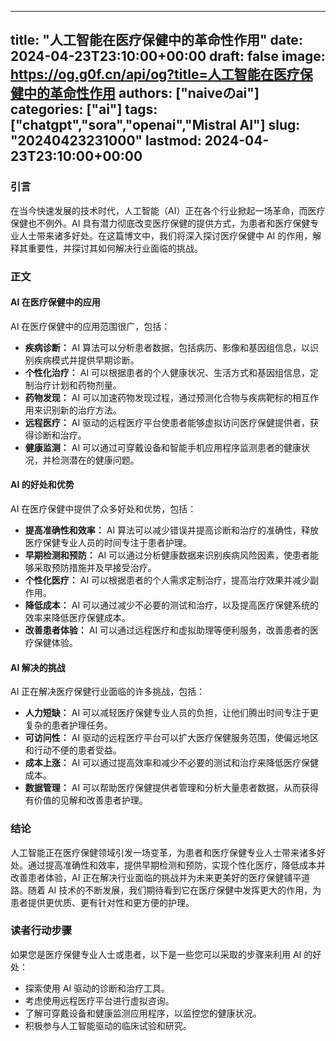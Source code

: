 
---
title: "人工智能在医疗保健中的革命性作用"
date: 2024-04-23T23:10:00+00:00
draft: false
image: https://og.g0f.cn/api/og?title=人工智能在医疗保健中的革命性作用
authors: ["naiveのai"]
categories: ["ai"]
tags: ["chatgpt","sora","openai","Mistral AI"]
slug: "20240423231000"
lastmod: 2024-04-23T23:10:00+00:00
---
### 引言
在当今快速发展的技术时代，人工智能（AI）正在各个行业掀起一场革命，而医疗保健也不例外。AI 具有潜力彻底改变医疗保健的提供方式，为患者和医疗保健专业人士带来诸多好处。在这篇博文中，我们将深入探讨医疗保健中 AI 的作用，解释其重要性，并探讨其如何解决行业面临的挑战。

### 正文

#### AI 在医疗保健中的应用
AI 在医疗保健中的应用范围很广，包括：

- **疾病诊断：** AI 算法可以分析患者数据，包括病历、影像和基因组信息，以识别疾病模式并提供早期诊断。
- **个性化治疗：** AI 可以根据患者的个人健康状况、生活方式和基因组信息，定制治疗计划和药物剂量。
- **药物发现：** AI 可以加速药物发现过程，通过预测化合物与疾病靶标的相互作用来识别新的治疗方法。
- **远程医疗：** AI 驱动的远程医疗平台使患者能够虚拟访问医疗保健提供者，获得诊断和治疗。
- **健康监测：** AI 可以通过可穿戴设备和智能手机应用程序监测患者的健康状况，并检测潜在的健康问题。

#### AI 的好处和优势
AI 在医疗保健中提供了众多好处和优势，包括：

- **提高准确性和效率：** AI 算法可以减少错误并提高诊断和治疗的准确性，释放医疗保健专业人员的时间专注于患者护理。
- **早期检测和预防：** AI 可以通过分析健康数据来识别疾病风险因素，使患者能够采取预防措施并及早接受治疗。
- **个性化医疗：** AI 可以根据患者的个人需求定制治疗，提高治疗效果并减少副作用。
- **降低成本：** AI 可以通过减少不必要的测试和治疗，以及提高医疗保健系统的效率来降低医疗保健成本。
- **改善患者体验：** AI 可以通过远程医疗和虚拟助理等便利服务，改善患者的医疗保健体验。

#### AI 解决的挑战
AI 正在解决医疗保健行业面临的许多挑战，包括：

- **人力短缺：** AI 可以减轻医疗保健专业人员的负担，让他们腾出时间专注于更复杂的患者护理任务。
- **可访问性：** AI 驱动的远程医疗平台可以扩大医疗保健服务范围，使偏远地区和行动不便的患者受益。
- **成本上涨：** AI 可以通过提高效率和减少不必要的测试和治疗来降低医疗保健成本。
- **数据管理：** AI 可以帮助医疗保健提供者管理和分析大量患者数据，从而获得有价值的见解和改善患者护理。

### 结论
人工智能正在医疗保健领域引发一场变革，为患者和医疗保健专业人士带来诸多好处。通过提高准确性和效率，提供早期检测和预防，实现个性化医疗，降低成本并改善患者体验，AI 正在解决行业面临的挑战并为未来更美好的医疗保健铺平道路。随着 AI 技术的不断发展，我们期待看到它在医疗保健中发挥更大的作用，为患者提供更优质、更有针对性和更方便的护理。

### 读者行动步骤
如果您是医疗保健专业人士或患者，以下是一些您可以采取的步骤来利用 AI 的好处：

- 探索使用 AI 驱动的诊断和治疗工具。
- 考虑使用远程医疗平台进行虚拟咨询。
- 了解可穿戴设备和健康监测应用程序，以监控您的健康状况。
- 积极参与人工智能驱动的临床试验和研究。